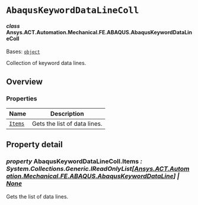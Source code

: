 # `AbaqusKeywordDataLineColl`

<a id="ansys.mechanical.stubs.v242.Ansys.ACT.Automation.Mechanical.FE.ABAQUS.AbaqusKeywordDataLineColl"></a>

#### *class* Ansys.ACT.Automation.Mechanical.FE.ABAQUS.AbaqusKeywordDataLineColl

Bases: [`object`](https://docs.python.org/3/library/functions.html#object)

Collection of keyword data lines.

<!-- !! processed by numpydoc !! -->

<a id="overview"></a>

## Overview

### Properties

| Name | Description |
|-----------------------------------------------|--------------------------------|
| [`Items`](#AbaqusKeywordDataLineColl.Items)   | Gets the list of data lines.   |

<a id="property-detail"></a>

## Property detail

<a id="AbaqusKeywordDataLineColl.Items"></a>

### *property* AbaqusKeywordDataLineColl.Items *: System.Collections.Generic.IReadOnlyList[[Ansys.ACT.Automation.Mechanical.FE.ABAQUS.AbaqusKeywordDataLine](../../../../../../../v241/Ansys/ACT/Automation/Mechanical/FE/ABAQUS/AbaqusKeywordDataLine.md#ansys.mechanical.stubs.v241.Ansys.ACT.Automation.Mechanical.FE.ABAQUS.AbaqusKeywordDataLine)] | [None](https://docs.python.org/3/library/constants.html#None)*

Gets the list of data lines.

<!-- !! processed by numpydoc !! -->

